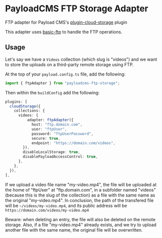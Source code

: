 # PayloadCMS FTP Storage Adapter

FTP adapter for Payload CMS's [plugin-cloud-storage](https://www.npmjs.com/package/@payloadcms/plugin-cloud-storage) plugin

This adapter uses [basic-ftp](https://www.npmjs.com/package/basic-ftp) to handle the FTP operations.

## Usage

Let's say we have a `Videos` collection (which slug is "videos") and we want to store the uploads on a third-party remote storage using FTP.

At the top of your `payload.config.ts` file, add the following:

```ts
import { ftpAdapter } from "payloadcms-ftp-storage";
```

Then within the `buildConfig` add the following:

```ts
plugins: [
  cloudStorage({
    collections: {
      videos: {
          adapter: ftpAdapter({
            host: "ftp.domain.com",
            user: "ftpUser",
            password: "ftpUserPassword",
            secure: true,
            endpoint: "https://domain.com/videos",
        }),
        disableLocalStorage: true,
        disablePayloadAccessControl: true,
      },
    },
  }),
],
```

If we upload a video file name "my-video.mp4", the file will be uploaded at the home of "ftpUser" at "ftp.domain.com", in a subfolder named "videos" (because this is the slug of the collection) as a file with the same name as the original "my-video.mp4". In conclusion, the path of the transfered file will be `~/videos/my-video.mp4`, and its public address will be `https://domain.com/videos/my-video.mp4`

Beware: when deleting an entry, the file will also be deleted on the remote storage. Also, if a file "my-video.mp4" already exists, and we try to upload another file with the same name, the original file will be overwritten.
